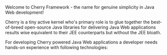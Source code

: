 Welcome to Cherry Framework - the name for genuine simplicity in Java Web development!

 Cherry is a tiny active kernel who's primary role is to glue together the best-of-breed open-source Java libraries for delivering Java Web applications results wise equivalent to their JEE counterparts but without the JEE bloath.  

 For developing Cherry powered Java Web applications a developer needs hands-on experience with following technologies:  



